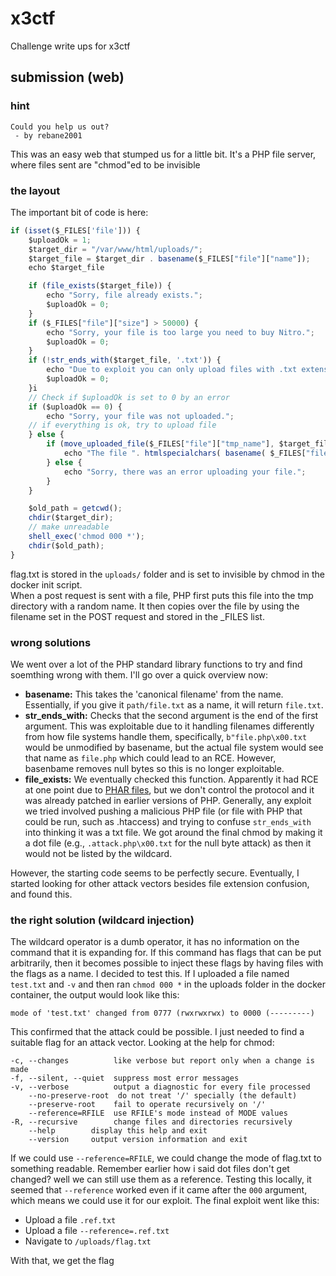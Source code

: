 # x3ctf
Challenge write ups for x3ctf

## submission (web)
### hint
```
Could you help us out?
 - by rebane2001
```
This was an easy web that stumped us for a little bit. It's a PHP file server, where files sent are "chmod"ed to be invisible
### the layout
The important bit of code is here:
```js
if (isset($_FILES['file'])) {
    $uploadOk = 1;
    $target_dir = "/var/www/html/uploads/";
    $target_file = $target_dir . basename($_FILES["file"]["name"]);
    echo $target_file

    if (file_exists($target_file)) {
        echo "Sorry, file already exists.";
        $uploadOk = 0;
    }
    if ($_FILES["file"]["size"] > 50000) {
        echo "Sorry, your file is too large you need to buy Nitro.";
        $uploadOk = 0;
    }
    if (!str_ends_with($target_file, '.txt')) {
        echo "Due to exploit you can only upload files with .txt extensions sorry about this but we got hacked last time so we have to check this from now on.";
        $uploadOk = 0;
    }i
    // Check if $uploadOk is set to 0 by an error
    if ($uploadOk == 0) {
        echo "Sorry, your file was not uploaded.";
    // if everything is ok, try to upload file
    } else {
        if (move_uploaded_file($_FILES["file"]["tmp_name"], $target_file)) {
            echo "The file ". htmlspecialchars( basename( $_FILES["file"]["name"])). " has been uploaded.";
        } else {
            echo "Sorry, there was an error uploading your file.";
        }
    }

    $old_path = getcwd();
    chdir($target_dir);
    // make unreadable
    shell_exec('chmod 000 *');
    chdir($old_path);
}
```
flag.txt is stored in the `uploads/` folder and is set to invisible by chmod in the docker init script.  
When a post request is sent with a file, PHP first puts this file into the tmp directory with a random name. It then copies over the file by using the filename set in the POST request and stored in the _FILES list.  
### wrong solutions
We went over a lot of the PHP standard library functions to try and find soemthing wrong with them. I'll go over a quick overview now:  
- **basename:** This takes the 'canonical filename' from the name. Essentially, if you give it `path/file.txt` as a name, it will return `file.txt`.
- **str\_ends\_with:** Checks that the second argument is the end of the first argument. This was exploitable due to it handling filenames differently from how file systems handle them, specifically, `b"file.php\x00.txt` would be unmodified by basename, but the actual file system would see that name as `file.php` which could lead to an RCE. However, basenbame removes null bytes so this is no longer exploitable.
- **file\_exists:** We eventually checked this function. Apparently it had RCE at one point due to [PHAR files](https://medium.com/@DGclasher/unveiling-vulnerabilities-achieving-remote-code-execution-through-file-inclusion-and-file-upload-165366ebdd16), but we don't control the protocol and it was already patched in earlier versions of PHP.
Generally, any exploit we tried involved pushing a malicious PHP file (or file with PHP that could be run, such as .htaccess) and trying to confuse `str_ends_with` into thinking it was a txt file. We got around the final chmod by making it a dot file (e.g., `.attack.php\x00.txt` for the null byte attack) as then it would not be listed by the wildcard.  

However, the starting code seems to be perfectly secure. Eventually, I started looking for other attack vectors besides file extension confusion, and found this.
### the right solution (wildcard injection)
The wildcard operator is a dumb operator, it has no information on the command that it is expanding for. If this command has flags that can be put arbitrarily, then it becomes possible to inject these flags by having files with the flags as a name. I decided to test this. If I uploaded a file named `test.txt` and `-v` and then ran `chmod 000 *` in the uploads folder in the docker container, the output would look like this:
```
mode of 'test.txt' changed from 0777 (rwxrwxrwx) to 0000 (---------)
```
This confirmed that the attack could be possible. I just needed to find a suitable flag for an attack vector. Looking at the help for chmod:
```
-c, --changes          like verbose but report only when a change is made
-f, --silent, --quiet  suppress most error messages
-v, --verbose          output a diagnostic for every file processed
    --no-preserve-root  do not treat '/' specially (the default)
    --preserve-root    fail to operate recursively on '/'
    --reference=RFILE  use RFILE's mode instead of MODE values
-R, --recursive        change files and directories recursively
    --help        display this help and exit
    --version     output version information and exit
```
If we could use `--reference=RFILE`, we could change the mode of flag.txt to something readable. Remember earlier how i said dot files don't get changed? well we can still use them as a reference. Testing this locally, it seemed that `--reference` worked even if it came after the `000` argument, which means we could use it for our exploit. The final exploit went like this:  
- Upload a file `.ref.txt`
- Upload a file `--reference=.ref.txt`
- Navigate to `/uploads/flag.txt`  

With that, we get the flag